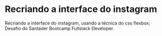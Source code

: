 # Recriando a interface do instagram
Recriando a interface do instagram, usando a técnica do css flexbox;
Desafio do Santader Bootcamp Fullstack Developer.
